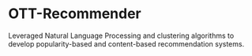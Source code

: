 # OTT-Recommender
 Leveraged Natural Language Processing and clustering algorithms to develop popularity-based and content-based recommendation systems.
